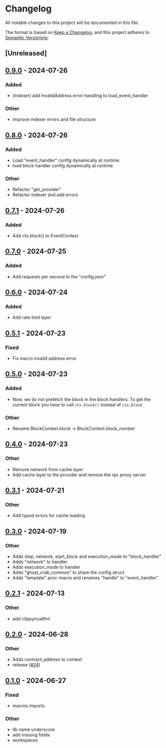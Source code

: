 # Changelog
All notable changes to this project will be documented in this file.

The format is based on [Keep a Changelog](https://keepachangelog.com/en/1.0.0/),
and this project adheres to [Semantic Versioning](https://semver.org/spec/v2.0.0.html).

## [Unreleased]

## [0.9.0](https://github.com/stakelens/ghost-crab/compare/ghost-crab-v0.8.0...ghost-crab-v0.9.0) - 2024-07-26

### Added
- *(indexer)* add InvalidAddress error handling to load_event_handler

### Other
- Improve indexer errors and file structure

## [0.8.0](https://github.com/stakelens/ghost-crab/compare/ghost-crab-v0.7.1...ghost-crab-v0.8.0) - 2024-07-26

### Added
- Load "event_handler" config dynamically at runtime
- load block handler config dynamically at runtime

### Other
- Refactor "get_provider"
- Refactor indexer and add errors

## [0.7.1](https://github.com/stakelens/ghost-crab/compare/ghost-crab-v0.7.0...ghost-crab-v0.7.1) - 2024-07-26

### Added
- Add ctx.block() to EventContext

## [0.7.0](https://github.com/stakelens/ghost-crab/compare/ghost-crab-v0.6.0...ghost-crab-v0.7.0) - 2024-07-25

### Added
- Add requests per second to the "config.json"

## [0.6.0](https://github.com/stakelens/ghost-crab/compare/ghost-crab-v0.5.1...ghost-crab-v0.6.0) - 2024-07-24

### Added
- Add rate limit layer

## [0.5.1](https://github.com/stakelens/ghost-crab/compare/ghost-crab-v0.5.0...ghost-crab-v0.5.1) - 2024-07-23

### Fixed
- Fix macro invalid address error

## [0.5.0](https://github.com/stakelens/ghost-crab/compare/ghost-crab-v0.4.0...ghost-crab-v0.5.0) - 2024-07-23

### Added
- Now, we do not prefetch the block in the block handlers. To get the current block you have to call `ctx.block()` instead of `ctx.block`

### Other
- Rename BlockContext.block -> BlockContext.block_number

## [0.4.0](https://github.com/stakelens/ghost-crab/compare/ghost-crab-v0.3.1...ghost-crab-v0.4.0) - 2024-07-23

### Other
- Remove network from cache layer
- Add cache layer to the provider and remove the rpc proxy server

## [0.3.1](https://github.com/stakelens/ghost-crab/compare/ghost-crab-v0.3.0...ghost-crab-v0.3.1) - 2024-07-21

### Other
- Add typed errors for cache loading

## [0.3.0](https://github.com/stakelens/ghost-crab/compare/ghost-crab-v0.2.1...ghost-crab-v0.3.0) - 2024-07-19

### Other
- Adds step, network, start_block and execution_mode to "block_handler"
- Adds "network" to handler
- Adds execution_mode to handler
- Adds "ghost_crab_common" to share the config struct
- Adds "template" proc-macro and renames "handle" to "event_handler"

## [0.2.1](https://github.com/stakelens/ghost-crab/compare/ghost-crab-v0.2.0...ghost-crab-v0.2.1) - 2024-07-13

### Other
- add clippy/rustfmt

## [0.2.0](https://github.com/vistastaking/ghost-crab/compare/ghost-crab-v0.1.0...ghost-crab-v0.2.0) - 2024-06-28

### Other
- Adds contract_address to context
- release ([#24](https://github.com/vistastaking/ghost-crab/pull/24))

## [0.1.0](https://github.com/vistastaking/ghost-crab/releases/tag/ghost-crab-v0.1.0) - 2024-06-27

### Fixed
- macros imports

### Other
- lib name underscore
- add missing fields
- workspaces
